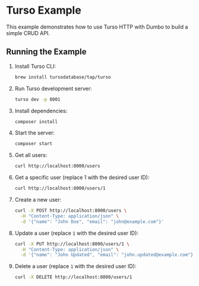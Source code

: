 # Turso Example

This example demonstrates how to use Turso HTTP with Dumbo to build a simple CRUD API.

## Running the Example

1. Install Turso CLI:

   ```bash
   brew install tursodatabase/tap/turso
   ```

2. Run Turso development server:

   ```bash
   turso dev -p 8001
   ```

3. Install dependencies:

   ```bash
   composer install
   ```

4. Start the server:

   ```bash
   composer start
   ```

5. Get all users:

   ```bash
   curl http://localhost:8000/users
   ```

6. Get a specific user (replace 1 with the desired user ID):

   ```bash
   curl http://localhost:8000/users/1
   ```

7. Create a new user:

   ```bash
   curl -X POST http://localhost:8000/users \
     -H "Content-Type: application/json" \
     -d '{"name": "John Doe", "email": "john@example.com"}'
   ```

8. Update a user (replace `1` with the desired user ID):

   ```bash
   curl -X PUT http://localhost:8000/users/1 \
     -H "Content-Type: application/json" \
     -d '{"name": "John Updated", "email": "john.updated@example.com"}'
   ```

9. Delete a user (replace `1` with the desired user ID):

   ```bash
   curl -X DELETE http://localhost:8000/users/1
   ```
